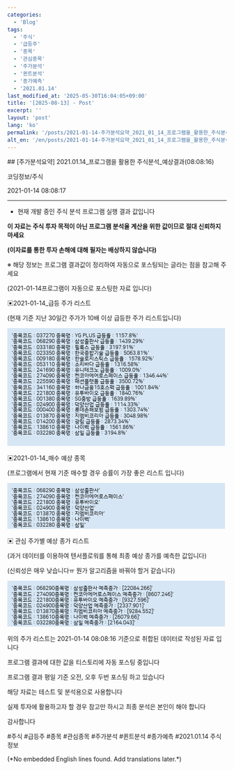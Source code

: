 ```yaml
---
categories:
  - 'Blog'
tags:
  - '주식'
  - '급등주'
  - '종목'
  - '관심종목'
  - '주가분석'
  - '퀸트분석'
  - '종가예측'
  - '2021.01.14'
last_modified_at: '2025-05-30T16:04:05+09:00'
title: '[2025-08-13] - Post'
excerpt: ''
layout: 'post'
lang: 'ko'
permalink: '/posts/2021-01-14-주가분석요약_2021_01_14_프로그램을_활용한_주식분석_예상결과_08_08_16/'
alt_en: '/en/posts/2021-01-14-주가분석요약_2021_01_14_프로그램을_활용한_주식분석_예상결과_08_08_16/'
---
```


<div class="lang-panel lang-ko" lang="ko">
## [주가분석요약] 2021.01.14_프로그램을 활용한 주식분석_예상결과(08:08:16)

코딩정보/주식

2021-01-14 08:08:17

* * *

* 현재 개발 중인 주식 분석 프로그램 실행 결과 값입니다

**이 자료는 주식 투자 목적이 아닌 프로그램 분석율 계산을 위한 값이므로 절대 신뢰하지 마세요**

**(이자료를 통한 투자 손해에 대해 필자는 배상하지 않습니다)**

※ 해당 정보는 프로그램 결과값이 정리하여 자동으로 포스팅되는 글라는 점을 참고해 주세요

(2021-01-14프로그램이 자동으로 포스팅한 자료 입니다)

▣2021-01-14_급등 주가 리스트

(현재 기준 지난 30일간 주가가 10배 이상 급등한 주가 리스트입니다)

![](/assets/images/주가분석요약_2021_01_14_프로그램을_활용한_주식분석_예상결과_08_08_16/skyloket_list.png)

▣2021-01-14_매수 예상 종목

(프로그램에서 현재 기준 매수할 경우 승률이 가장 좋은 리스트 입니다)

![](/assets/images/주가분석요약_2021_01_14_프로그램을_활용한_주식분석_예상결과_08_08_16/buy_list.png)

▣ 관심 주가별 예상 종가 리스트

(과거 데이터를 이용하여 텐서플로워를 통해 최종 예상 종가를 예측한 값입니다)

(신뢰성은 매우 낮습니다ㅠ 뭔가 알고리즘을 바꿔야 할거 같습니다)

![](/assets/images/주가분석요약_2021_01_14_프로그램을_활용한_주식분석_예상결과_08_08_16/stockclose_list.png)

위의 주가 리스트는 2021-01-14 08:08:16 기준으로 취합된 데이터로 작성된 자료 입니다

프로그램 결과에 대한 값을 티스토리에 자동 포스팅 중입니다

프로그램 결과 평일 기준 오전, 오후 두번 포스팅 하고 있습니다

해당 자료는 테스트 및 분석용으로 사용합니다

실제 투자에 활용하고자 할 경우 참고만 하시고 최종 분석은 본인이 해야 합니다

감사합니다

  

#주식 #급등주 #종목 #관심종목 #주가분석 #퀸트분석 #종가예측 #2021.01.14 주식정보


</div>
<div class="lang-panel lang-en" lang="en">
(*No embedded English lines found. Add translations later.*)

</div>
